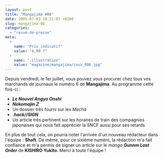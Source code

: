 ```yaml
---
layout: post
title: "Mangajima #06"
date: 2005-07-03 10:21:07 +0200
slug: mangajima-06
categories:
  - "revue-de-presse"
meta:
  -
    name: "Prix indicatif"
    value: "4,90 ?"
  -
    name: ".illustration"
    value: "magazine/mangajima/couv_006.jpg"
---
```


Depuis vendredi, le 1er juillet, vous pouvez vous procurer chez tous vos marchands de journaux le numéro 6 de **Mangajima**. Au programme cette fois-ci :

- **_Le Nouvel Angyo Onshi_**
- **_Nekomajin Z_**
- Un dossier très fourni sur les _Mecha_
- **_.hack//SIGN_**
- Un article très pertinent sur les horaires de train des compagnies japonaises qui nous fait apprécier la SNCF aussi pour ses retards
 
 En plus de tout cela, on pourra noter l'arrivée d'un nouveau rédacteur dans l'équipe : **Shaft**. De même, pour ce sixième numéro, la rédaction m'a fait confiance et m'a permis de signer un article sur le _manga_ **_Gunnm Last Order_** de **KISHIRO Yukito**. Merci à toute l'équipe !